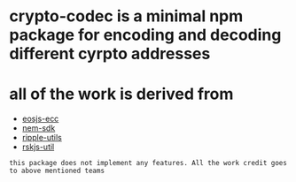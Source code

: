 # crypto-codec is a minimal npm package for encoding and decoding different cyrpto addresses

# all of the work is derived from 

* [eosjs-ecc](https://www.npmjs.com/package/eosjs-ecc)
* [nem-sdk](https://www.npmjs.com/package/nem-sdk)
* [ripple-utils](https://www.npmjs.com/package/ripple-utils)
* [rskjs-util](https://www.npmjs.com/package/rskjs-util)

```
this package does not implement any features. All the work credit goes to above mentioned teams
```
